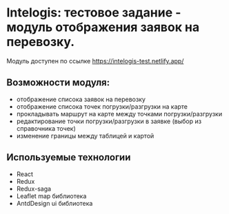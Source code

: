# Intelogis: тестовое задание - модуль отображения заявок на перевозку.

Модуль доступен по ссылке https://intelogis-test.netlify.app/

## Возможности модуля:

- отображение списока заявок на перевозку
- отображение списока точек погрузки/разгрузки на карте
- прокладывать маршрут на карте между точками погрузки/разгрузки
- редактирование точки погрузки/разгрузки в заявке (выбор из справочника точек)
- изменение границы между таблицей и картой

## Используемые технологии

- React
- Redux
- Redux-saga
- Leaflet map библиотека
- AntdDesign ui библиотека
